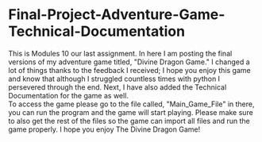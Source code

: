# Final-Project-Adventure-Game-Technical-Documentation
This is Modules 10 our last assignment. In here I am posting the final versions of my adventure game titled, "Divine Dragon Game." I changed a lot of things thanks to the feedback I received; I hope you enjoy this game and know that although I struggled countless times with python I persevered through the end. Next, I have also added the Technical Documentation for the game as well.  
To access the game please go to the file called, "Main_Game_File" in there, you can run the program and the game will start playing. Please make sure to also get the rest of the files so the game can import all files and run the game properly. I hope you enjoy The Divine Dragon Game!
